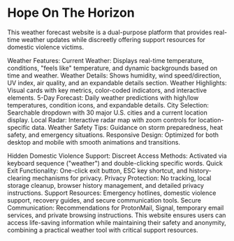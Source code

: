# Hope On The Horizon
This weather forecast website is a dual-purpose platform that provides real-time weather updates while discreetly offering support resources for domestic violence victims.

Weather Features:
  Current Weather: Displays real-time temperature, conditions, "feels like" temperature, and dynamic backgrounds based on time and weather.
  Weather Details: Shows humidity, wind speed/direction, UV index, air quality, and an expandable details section.
  Weather Highlights: Visual cards with key metrics, color-coded indicators, and interactive elements.
  5-Day Forecast: Daily weather predictions with high/low temperatures, condition icons, and expandable details.
  City Selection: Searchable dropdown with 30 major U.S. cities and a current location display.
  Local Radar: Interactive radar map with zoom controls for location-specific data.
  Weather Safety Tips: Guidance on storm preparedness, heat safety, and emergency situations.
  Responsive Design: Optimized for both desktop and mobile with smooth animations and transitions.

Hidden Domestic Violence Support:
  Discreet Access Methods: Activated via keyboard sequence ("weather") and double-clicking specific words.
  Quick Exit Functionality: One-click exit button, ESC key shortcut, and history-clearing mechanisms for privacy.
  Privacy Protection: No tracking, local storage cleanup, browser history management, and detailed privacy instructions.
  Support Resources: Emergency hotlines, domestic violence support, recovery guides, and secure communication tools.
  Secure Communication: Recommendations for ProtonMail, Signal, temporary email services, and private browsing instructions.
  This website ensures users can access life-saving information while maintaining their safety and anonymity, combining a practical weather tool with critical support resources.
